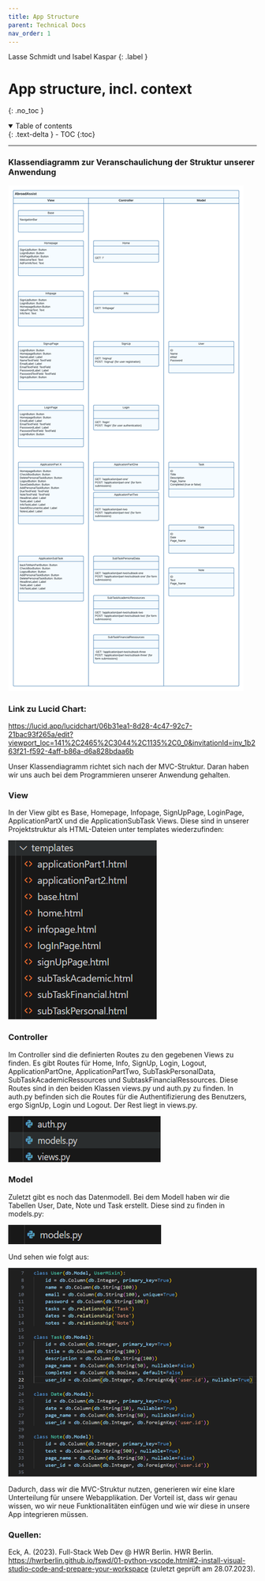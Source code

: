 ```yaml
---
title: App Structure
parent: Technical Docs
nav_order: 1
---
```


Lasse Schmidt und Isabel Kaspar
{: .label }

# App structure, incl. context

{: .no_toc }

<details open markdown="block">
  <summary>
    Table of contents
  </summary>
  {: .text-delta }
- TOC
{:toc}
</details>

---

### Klassendiagramm zur Veranschaulichung der Struktur unserer Anwendung

![Rookie Coders Klassendiagramm](../assets/images/RookieCodersKlassendiagramm.png)

### Link zu Lucid Chart: 
https://lucid.app/lucidchart/06b31ea1-8d28-4c47-92c7-21bac93f265a/edit?viewport_loc=141%2C2465%2C3044%2C1135%2C0_0&invitationId=inv_1b263f21-f592-4aff-b86a-d6a828bdaa6b

Unser Klassendiagramm richtet sich nach der MVC-Struktur. Daran haben wir uns auch bei dem Programmieren unserer Anwendung gehalten. 

### View

In der View gibt es Base, Homepage, Infopage, SignUpPage, LoginPage, ApplicationPartX und die ApplicationSubTask Views. Diese sind in unserer Projektstruktur als HTML-Dateien unter templates  wiederzufinden: 

![HTML-Struktur](../assets/images/HTMLStruktur.png)

### Controller

Im Controller sind die definierten Routes zu den gegebenen Views zu finden. Es gibt Routes für Home, Info, SignUp, Login, Logout, ApplicationPartOne, ApplicationPartTwo, SubTaskPersonalData, SubTaskAcademicRessources und SubtaskFinancialRessources. Diese Routes sind in den beiden Klassen views.py und auth.py zu finden. In auth.py befinden sich die Routes für die Authentifizierung des Benutzers, ergo SignUp, Login und Logout. Der Rest liegt in views.py. 

![HTML-Struktur](../assets/images/HTMLStruktur1.png)

### Model

Zuletzt gibt es noch das Datenmodell. Bei dem Modell haben wir die Tabellen User, Date, Note und Task erstellt. Diese sind zu finden in models.py: 

![HTML-Struktur](../assets/images/HTMLStruktur2.png)

Und sehen wie folgt aus: 

![HTML-Struktur](../assets/images/modelspy.png)

Dadurch, dass wir die MVC-Struktur nutzen, generieren wir eine klare Unterteilung für unsere Webapplikation. Der Vorteil ist, dass wir genau wissen, wo wir neue Funktionalitäten einfügen und wie wir diese in unsere App integrieren müssen.

### Quellen:
Eck, A. (2023). Full-Stack Web Dev @ HWR Berlin. HWR Berlin. https://hwrberlin.github.io/fswd/01-python-vscode.html#2-install-visual-studio-code-and-prepare-your-workspace (zuletzt geprüft am 28.07.2023).






